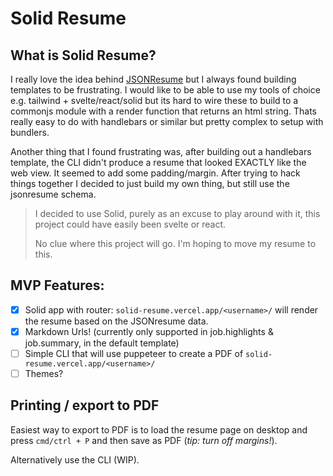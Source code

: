 # Solid Resume

## What is Solid Resume?
I really love the idea behind [JSONResume](https://jsonresume.org/) but I always found building templates to be frustrating. I would like to be able to use my tools of choice e.g. tailwind + svelte/react/solid but its hard to wire these to build to a commonjs module with a render function that returns an html string. Thats really easy to do with handlebars or similar but pretty complex to setup with bundlers.

Another thing that I found frustrating was, after building out a handlebars template, the CLI didn't produce a resume that looked EXACTLY like the web view. It seemed to add some padding/margin. After trying to hack things together I decided to just build my own thing, but still use the jsonresume schema.

> I decided to use Solid, purely as an excuse to play around with it, this project could have easily been svelte or react.
>
> No clue where this project will go. I'm hoping to move my resume to this.

## MVP Features:
- [x] Solid app with router: `solid-resume.vercel.app/<username>/` will render the resume based on the JSONresume data.
- [x] Markdown Urls! (currently only supported in job.highlights & job.summary, in the default template)
- [ ] Simple CLI that will use puppeteer to create a PDF of `solid-resume.vercel.app/<username>/`
- [ ] Themes?

## Printing / export to PDF
Easiest way to export to PDF is to load the resume page on desktop and press `cmd/ctrl + P` and then save as PDF (_tip: turn off margins!_).

Alternatively use the CLI (WIP).
